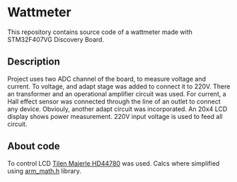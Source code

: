 # Wattmeter

This repository contains source code of a wattmeter made with STM32F407VG Discovery Board.

## Description

Project uses two ADC channel of the board, to measure voltage and current. To voltage, and adapt stage
was added to connect it to 220V. There an transformer and an operational amplifier circuit was used.
For current, a Hall effect sensor was connected through the line of an outlet to connect any device.
Obviouly, another adapt circuit was incorporated.
An 20x4 LCD display shows power measurement. 220V input voltage is used to feed all circuit.

## About code

To control LCD [Tilen Majerle HD44780](http://stm32f4-discovery.net/2014/06/library-16-interfacing-hd44780-lcd-controller-with-stm32f429-discovery/)
was used.
Calcs where simplified using [arm_math.h](https://github.com/ARM-software/CMSIS/blob/master/CMSIS/Include/arm_math.h) library.
